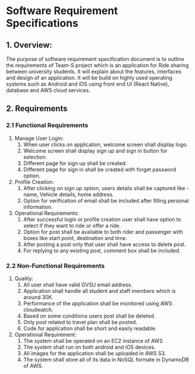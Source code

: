 # Software Requirement Specifications
## 1. Overview:
The purpose of software requirement specification document is to outline the requirements of Team-S project which is an application for Ride sharing between university students. It will explain about the features, interfaces and design of an application. It will be build on highly used operating systems such as Android and iOS using front end UI (React Native), database and AWS cloud services.


## 2. Requirements

### 2.1 Functional Requirements
1. Manage User Login:
    1. When user clicks on application, welcome screen shall display logo.
    1. Welcome screen shall display sign up and sign in button for selection. 
    1. Different page for sign up shall be created.
    1. Different page for sign in shall be created with forget password option.
2. Profile Creation:
    1. After clicking on sign up option, users details shall be captured like - name, Vehicle details, home address.
    2. Option for verification of email shall be included after filling personal information. 
3. Operational Requirements:
    1. After successful login or profile creation user shall have option to select if they want to ride or offer a ride.
    2. Option for post shall be available to both rider and passenger with boxes like start point, destination and time.
    3. After posting a post only that user shall have access to delete post.
    4. For replying to any existing post, comment box shall be included.
    
### 2.2 Non-Functional Requirements
1. Quality:
    1. All user shall have valid GVSU email address.
    2. Application shall handle all student and staff members which is around 30K.
    3. Performance of the application shall be monitored using AWS cloudwatch.
    4. Based on some conditions users post shall be deleted.
    5. Only post related to travel plan shall be posted.
    6. Code for application shall be short and easily readable.
2. Operational Requirement:
    1. The system shall be operated on an EC2 instance of AWS
    2. The system shall run on both android and iOS devices.
    3. All images for the application shall be uploaded in AWS S3.
    4. The system shall store all of its data in NoSQL formate in DynamoDB of AWS.
    
